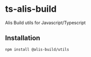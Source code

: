 # ts-alis-build

Alis Build utils for Javascript/Typescript

## Installation

```bash
npm install @alis-build/utils
```